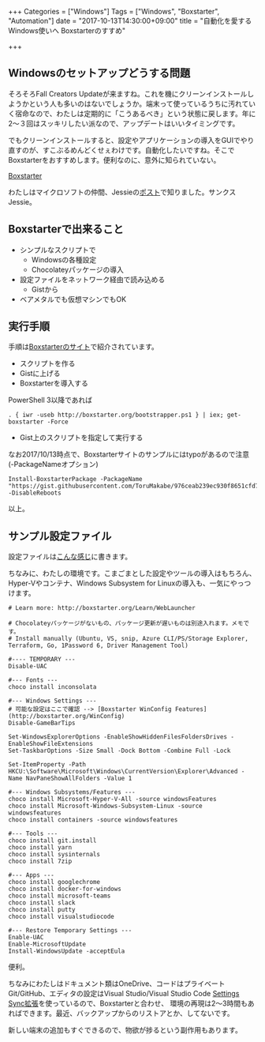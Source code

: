 +++
Categories = ["Windows"]
Tags = ["Windows", "Boxstarter", "Automation"]
date = "2017-10-13T14:30:00+09:00"
title = "自動化を愛するWindows使いへ Boxstarterのすすめ"

+++

## Windowsのセットアップどうする問題
そろそろFall Creators Updateが来ますね。これを機にクリーンインストールしようかという人も多いのはないでしょうか。端末って使っているうちに汚れていく宿命なので、わたしは定期的に「こうあるべき」という状態に戻します。年に2～３回はスッキリしたい派なので、アップデートはいいタイミングです。

でもクリーンインストールすると、設定やアプリケーションの導入をGUIでやり直すのが、すこぶるめんどくせぇわけです。自動化したいですね。そこでBoxstarterをおすすめします。便利なのに、意外に知られていない。

[Boxstarter](http://boxstarter.org/)

わたしはマイクロソフトの仲間、Jessieの[ポスト](https://blog.jessfraz.com/post/windows-for-linux-nerds/)で知りました。サンクスJessie。

## Boxstarterで出来ること

* シンプルなスクリプトで
  * Windowsの各種設定
  * Chocolateyパッケージの導入
* 設定ファイルをネットワーク経由で読み込める
  * Gistから
* ベアメタルでも仮想マシンでもOK

## 実行手順
手順は[Boxstarterのサイト](http://boxstarter.org/Learn/WebLauncher)で紹介されています。

* スクリプトを作る
* Gistに上げる
* Boxstarterを導入する

PowerShell 3以降であれば
```
. { iwr -useb http://boxstarter.org/bootstrapper.ps1 } | iex; get-boxstarter -Force
```

* Gist上のスクリプトを指定して実行する

なお2017/10/13時点で、Boxstarterサイトのサンプルにはtypoがあるので注意 (-PackageNameオプション)
```
Install-BoxstarterPackage -PackageName "https://gist.githubusercontent.com/ToruMakabe/976ceab239ec930f8651cfd72087afac/raw/4fc77a1d08f078869962ae82233b2f8abc32d31f/boxstarter.txt" -DisableReboots
```

以上。

## サンプル設定ファイル
設定ファイルは[こんな感じ](https://gist.github.com/ToruMakabe/976ceab239ec930f8651cfd72087afac)に書きます。

ちなみに、わたしの環境です。こまごまとした設定やツールの導入はもちろん、Hyper-Vやコンテナ、Windows Subsystem for Linuxの導入も、一気にやっつけます。

```
# Learn more: http://boxstarter.org/Learn/WebLauncher

# Chocolateyパッケージがないもの、パッケージ更新が遅いものは別途入れます。メモです。
# Install manually (Ubuntu, VS, snip, Azure CLI/PS/Storage Explorer, Terraform, Go, 1Password 6, Driver Management Tool)

#---- TEMPORARY ---
Disable-UAC

#--- Fonts ---
choco install inconsolata
  
#--- Windows Settings ---
# 可能な設定はここで確認 --> [Boxstarter WinConfig Features](http://boxstarter.org/WinConfig)
Disable-GameBarTips

Set-WindowsExplorerOptions -EnableShowHiddenFilesFoldersDrives -EnableShowFileExtensions
Set-TaskbarOptions -Size Small -Dock Bottom -Combine Full -Lock

Set-ItemProperty -Path HKCU:\Software\Microsoft\Windows\CurrentVersion\Explorer\Advanced -Name NavPaneShowAllFolders -Value 1

#--- Windows Subsystems/Features ---
choco install Microsoft-Hyper-V-All -source windowsFeatures
choco install Microsoft-Windows-Subsystem-Linux -source windowsfeatures
choco install containers -source windowsfeatures

#--- Tools ---
choco install git.install
choco install yarn
choco install sysinternals
choco install 7zip

#--- Apps ---
choco install googlechrome
choco install docker-for-windows
choco install microsoft-teams
choco install slack
choco install putty
choco install visualstudiocode

#--- Restore Temporary Settings ---
Enable-UAC
Enable-MicrosoftUpdate
Install-WindowsUpdate -acceptEula
```

便利。

ちなみにわたしはドキュメント類はOneDrive、コードはプライベートGit/GitHub、エディタの設定はVisual Studio/Visual Studio Code [Settings Sync拡張](https://marketplace.visualstudio.com/items?itemName=Shan.code-settings-sync)を使っているので、Boxstarterと合わせ、 環境の再現は2～3時間もあればできます。最近、バックアップからのリストアとか、してないです。

新しい端末の追加もすぐできるので、物欲が捗るという副作用もあります。